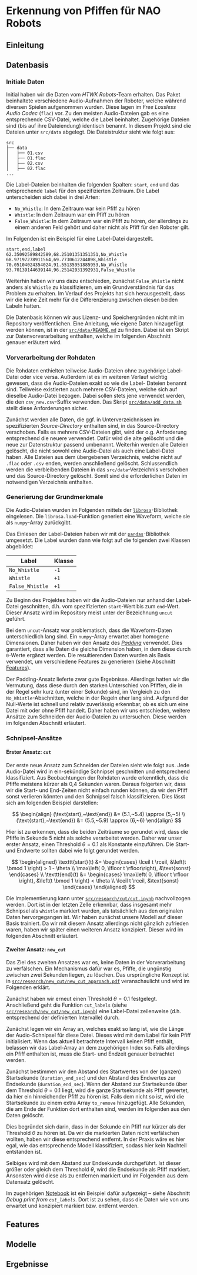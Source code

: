 # Erkennung von Pfiffen für NAO Robots

## Einleitung


## Datenbasis

### Initiale Daten

Initial haben wir die Daten vom *HTWK Robots*-Team erhalten. Das Paket beinhaltete verschiedene
Audio-Aufnahmen der Roboter, welche während diversen Spielen aufgenommen wurden. Diese lagen im
*Free Lossless Audio Codec* (`flac`) vor. Zu den meisten Audio-Dateien gab es eine entsprechende
CSV-Datei, welche die Label beinhaltet. Zugehörige Dateien sind (bis auf ihre Dateiendung) identisch
benannt. In diesem Projekt sind die Dateien unter `src/data` abgelegt. Die Dateistruktur sieht wie
folgt aus:

```
src
├── data
│   ├── 01.csv
│   ├── 01.flac
│   ├── 02.csv
│   ├── 02.flac
...
```

Die Label-Dateien beinhalten die folgenden Spalten: `start`, `end` und das entsprechende `label`
für den spezifizierten Zeitraum. Die Label unterscheiden sich dabei in drei Arten:

- `No_Whistle`: In dem Zeitraum war kein Pfiff zu hören
- `Whistle`: In dem Zeitraum war ein Pfiff zu hören
- `False_Whistle`: In dem Zeitraum war ein Pfiff zu hören, der allerdings zu einem anderen Feld
  gehört und daher nicht als Pfiff für den Roboter gilt.

Im Folgenden ist ein Beispiel für eine Label-Datei dargestellt.

```csv
start,end,label
62.35092589842589,68.25101351351351,No_Whistle
68.97197278911564,69.7730612244898,Whistle
70.05104024354024,91.55135951885953,No_Whistle
93.70139144639144,96.25142931392931,False_Whistle
```

Weiterhin haben wir uns dazu entschieden, zunächst `False_Whistle` nicht anders als `Whistle` zu
klassifizieren, um ein Grundverständnis für das Problem zu erhalten. Im Verlauf des Projekts hat
sich herausgestellt, dass wir die keine Zeit mehr für die Differenzierung zwischen diesen beiden
Labeln hatten.

Die Datenbasis können wir aus Lizenz- und Speichergründen nicht mit im Repository veröffentlichen.
Eine Anleitung, wie eigene Daten hinzugefügt werden können, ist in der 
[`src/data/README.md`](../src/data/README.md#adding-your-data) zu finden. Dabei ist ein Skript
zur Datenvorverarbeitung enthalten, welche im folgenden Abschnitt genauer erläutert wird.


### Vorverarbeitung der Rohdaten

Die Rohdaten enthielten teilweise Audio-Dateien ohne zugehörige Label-Datei oder vice versa.
Außerdem ist es im weiteren Verlauf wichtig gewesen, dass die Audio-Dateien exakt so wie die
Label- Dateien benannt sind. Teilweise existierten auch mehrere CSV-Dateien, welche sich auf
dieselbe Audio-Datei bezogen. Dabei sollen stets jene verwendet werden, die den `csv_new.csv`-Suffix
verwenden. Das Skript [`src/data/add_data.sh`](../src/data/add_data.sh) stellt diese
Anforderungen sicher.

Zunächst werden alle Daten, die ggf. in Unterverzeichnissen im spezifizierten *Source-Directory*
enthalten sind, in das Source-Directory verschoben. Falls es mehrere CSV-Dateien gibt, wird der
o.g. Anforderung entsprechend die neuere verwendet. Dafür wird die alte gelöscht und die neue
zur Datenstruktur passend umbenannt. Weiterhin werden alle Dateien gelöscht, die nicht sowohl eine
Audio-Datei als auch eine Label-Datei haben. Alle Dateien aus dem übergebenen Verzeichnis, welche
nicht auf `.flac` oder `.csv` enden, werden anschließend gelöscht. Schlussendlich werden die 
verbleibenden Dateien in das `src/data`-Verzeichnis verschoben und das Source-Directory gelöscht.
Somit sind die erforderlichen Daten im notwendigen Verzeichnis enthalten.


### Generierung der Grundmerkmale

Die Audio-Dateien wurden im Folgenden mittels der [`librosa`](https://librosa.org/)-Bibliothek
eingelesen. Die `librosa.load`-Funktion generiert eine Waveform, welche sie als `numpy`-Array
zurückgibt.

Das Einlesen der Label-Dateien haben wir mit der [`pandas`](https://pandas.pydata.org/)-Bibliothek
umgesetzt. Die Label wurden dann wie folgt auf die folgenden zwei Klassen abgebildet:

| Label           | Klasse |
|-----------------|--------|
| `No_Whistle`    | `-1`   |
| `Whistle`       | `+1`   |
| `False_Whistle` | `+1`   |

Zu Beginn des Projektes haben wir die Audio-Dateien nur anhand der Label-Datei geschnitten, d.h.
vom spezifizierten `start`-Wert bis zum `end`-Wert. Dieser Ansatz wird im Repository meist unter der
Bezeichnung `uncut` geführt.

Bei dem `uncut`-Ansatz war problematisch, dass die Waveform-Daten unterschiedlich lang sind. Ein
`numpy`-Array erwartet aber homogene Dimensionen. Daher haben wir den Ansatz des
[*Padding*](https://www.baeldung.com/cs/deep-neural-networks-padding) verwendet. Dies garantiert,
dass alle Daten die gleiche Dimension haben, in dem diese durch `0`-Werte ergänzt werden. Die
resultierenden Daten wurden als Basis verwendet, um verschiedene Features zu generieren (siehe
Abschnitt [Features](#features)).

Der Padding-Ansatz lieferte zwar gute Ergebnisse. Allerdings hatten wir die Vermutung, dass diese
durch den starken Unterschied von Pfiffen, die in der Regel sehr kurz (unter einer Sekunde) sind, im
Vergleich zu den `No_Whistle`-Abschnitten, welche in der Regeln eher lang sind. Aufgrund der
Null-Werte ist schnell und relativ zuverlässig erkennbar, ob es sich um eine Datei mit oder ohne
Pfiff handelt. Daher haben wir uns entschieden, weitere Ansätze zum Schneiden der Audio-Dateien
zu untersuchen. Diese werden im folgenden Abschnitt erläutert.


### Schnipsel-Ansätze

#### Erster Ansatz: `cut`

Der erste neue Ansatz zum Schneiden der Dateien sieht wie folgt aus. Jede Audio-Datei wird in
ein-sekündige Schnipsel geschnitten und entsprechend klassifiziert. Aus Beobachtungen der Rohdaten
wurde erkenntlich, dass die Pfiffe meistens kürzer als 0,4 Sekunden waren. Daraus folgerten wir,
dass wir die Start- und End-Zeiten nicht einfach runden können, da wir den Pfiff sonst verlieren
könnten und den Schnipsel falsch klassifizieren. Dies lässt sich am folgenden Beispiel darstellen:

$$
\begin{align}
  (\text{start},~\text{end}) &= (5.1,~5.4) \approx (5,~5) \\
  (\text{start},~\text{end}) &= (5.5,~5.9) \approx (6,~6)
\end{align}
$$

Hier ist zu erkennen, dass die beiden Zeiträume so gerundet wird, dass die Pfiffe in Sekunde 5
nicht als solche verarbeitet werden. Daher war unser erster Ansatz, einen Threshold $\theta = 0.1$
als Konstante einzuführen. Die Start- und Endwerte sollten dabei wie folgt gerundet werden.

$$
\begin{aligned}
  \texttt{start}(t) &= \begin{cases}
    \lceil t \rceil, &\left(t \bmod 1 \right) > 1 - \theta \\
    \max\left( 0, \lfloor t \rfloor\right), &\text{sonst}
  \end{cases}
  \\
  \texttt{end}(t) &= \begin{cases}
    \max\left( 0, \lfloor t \rfloor \right), &\left(t \bmod 1 \right) < \theta \\
    \lceil t \rceil, &\text{sonst}
  \end{cases}
\end{aligned}
$$

Die Implementierung kann unter
[`src/research/cut/cut.ipynb`](../src/research/cut/cut.ipynb) nachvollzogen werden. Dort ist in der
letzten Zelle erkennbar, dass insgesamt mehr Schnipsel als `whistle` markiert wurden, als
tatsächlich aus den originalen Daten hervorgegangen ist. Wir haben zunächst unsere Modell auf dieser
Basis trainiert. Da wir mit diesem Ansatz allerdings nicht gänzlich zufrieden waren, haben wir
später einen weiteren Ansatz konzipiert. Dieser wird im folgenden Abschnitt erläutert.


#### Zweiter Ansatz: `new_cut`

Das Ziel des zweiten Ansatzes war es, keine Daten in der Vorverarbeitung zu verfälschen. Ein
Mechanismus dafür war es, Pfiffe, die ungünstig zwischen zwei Sekunden liegen, zu löschen. Das
ursprüngliche Konzept ist in
[`src/research/new_cut/new_cut_approach.pdf`](../src/research/new_cut/new_cut_approach.pdf)
veranschaulicht und wird im Folgenden erklärt.

Zunächst haben wir erneut einen Threshold $\theta = 0.1$ festgelegt. Anschließend geht die Funktion
`cut_labels` (siehe [`src/research/new_cut/new_cut.ipynb`](../src/research/new_cut/new_cut.ipynb))
eine Label-Datei zeilenweise (d.h. entsprechend der definierten Intervalle) durch.

Zunächst legen wir ein Array an, welches exakt so lang ist, wie die Länge der Audio-Schnipsel für
diese Datei. Dieses wird mit dem Label für kein Pfiff initialisiert. Wenn das aktuell betrachtete
Intervall keinen Pfiff enthält, belassen wir das Label-Array an dem zugehörigen Index so. Falls
allerdings ein Pfiff enthalten ist, muss die Start- und Endzeit genauer betrachtet werden.

Zunächst bestimmen wir den Abstand des Startwertes von der (ganzen) Startsekunde
(`duration_end_sec`) und den Abstand des Endwertes zur Endsekunde (`duration_end_sec`). Wenn der
Abstand zur Startsekunde über dem Threshold $\theta = 0.1$ liegt, wird die ganze Startsekunde als
Pfiff gewertet, da hier ein hinreichender Pfiff zu hören ist. Falls dem nicht so ist, wird die
Startsekunde zu einem extra Array `to_remove` hinzugefügt. Alle Sekunden, die am Ende der Funktion
dort enthalten sind, werden im folgenden aus den Daten gelöscht.

Dies begründet sich darin, dass in der Sekunde ein Pfiff nur kürzer als der Threshold $\theta$ zu
hören ist. Da wir die markierten Daten nicht verfälschen wollten, haben wir diese entsprechend
entfernt. In der Praxis wäre es hier egal, wie das entsprechende Modell klassifiziert, sodass hier
kein Nachteil entstanden ist.

Selbiges wird mit dem Abstand zur Endsekunde durchgeführt. Ist dieser größer oder gleich dem
Threshold $\theta$, wird die Endsekunde als Pfiff markiert. Ansonsten wird diese als zu entfernen
markiert und im Folgenden aus dem Datensatz gelöscht.

Im zugehörigen [Notebook](../src/research/new_cut/new_cut.ipynb) ist ein Beispiel dafür aufgezeigt
– siehe Abschnitt *Debug print from `cut_labels`*. Dort ist zu sehen, dass die Daten wie von uns
erwartet und konzipiert markiert bzw. entfernt werden.


## Features


## Modelle


## Ergebnisse

